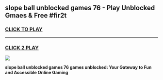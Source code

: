 
## slope ball unblocked games 76 - Play Unblocked Gmaes & Free #fir2t
<h3>
<a href="https://news.freeplayer.one?title=slope_ball_unblocked_games_76&ref=03M">CLICK TO PLAY</a></h3>
<hr>

<h3>
<a href="https://news.freeplayer.one?title=slope_ball_unblocked_games_76&ref=03M">CLICK 2 PLAY</a>
  
</h3>

<a href="https://news.freeplayer.one?title=slope_ball_unblocked_games_76&ref=03M"><img src="https://clearcache.store/games.png"></a>


**slope ball unblocked games 76 games unblocked: Your Gateway to Fun and Accessible Online Gaming**
